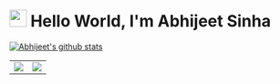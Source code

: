 <h1><img src="https://emojis.slackmojis.com/emojis/images/1531849430/4246/blob-sunglasses.gif?1531849430" width="30"/> Hello World, I'm Abhijeet Sinha</h1>

<!--
**abhijeet141/abhijeet141** is a ✨ _special_ ✨ repository because its `README.md` (this file) appears on your GitHub profile.

Here are some ideas to get you started:

- 🔭 I’m currently working on ...
- 🌱 I’m currently learning ...
- 👯 I’m looking to collaborate on ...
- 🤔 I’m looking for help with ...
- 💬 Ask me about ...
- 📫 How to reach me: ...
- 😄 Pronouns: ...
- ⚡ Fun fact: ...
-->

<a href="https://github.com/anuraghazra/github-readme-stats">
  <img align="center" src="https://github-readme-stats.anuraghazra1.vercel.app/api?username=abhijeet141&show_icons=true&include_all_commits=true&theme=radical" alt="Abhijeet's github stats" />
</a>
<br>
<table><tr><td><img src="https://github-readme-stats.vercel.app/api/top-langs/?username=abhijeet141&layout=compact"/></td><td><img src="https://github-readme-streak-stats.herokuapp.com/?user=abhijeet141"/></td></tr></table>





